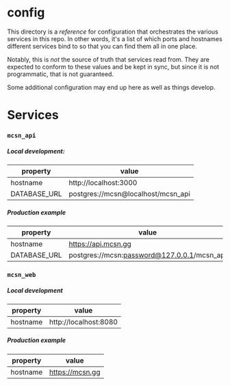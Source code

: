 # config

This directory is a _reference_ for configuration that orchestrates the various services in this repo. In other words, it's a list of which ports and hostnames different services bind to so that you can find them all in one place.

Notably, this is _not_ the source of truth that services read from. They are expected to conform to these values and be kept in sync, but since it is not programmatic, that is not guaranteed.

Some additional configuration may end up here as well as things develop.

# Services

### `mcsn_api`

##### Local development:

| property     | value                              |
| ------------ | ---------------------------------- |
| hostname     | http://localhost:3000              |
| DATABASE_URL | postgres://mcsn@localhost/mcsn_api |

##### Production example

| property     | value                                       |
| ------------ | ------------------------------------------- |
| hostname     | https://api.mcsn.gg                         |
| DATABASE_URL | postgres://mcsn:password@127.0.0.1/mcsn_api |

### `mcsn_web`

##### Local development

| property | value                 |
| -------- | --------------------- |
| hostname | http://localhost:8080 |

##### Production example

| property | value           |
| -------- | --------------- |
| hostname | https://mcsn.gg |
